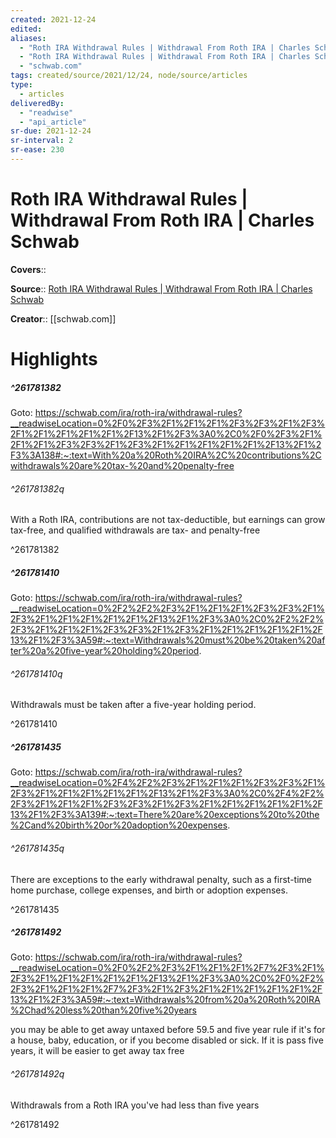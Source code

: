 ```yaml
---
created: 2021-12-24
edited:
aliases:
  - "Roth IRA Withdrawal Rules | Withdrawal From Roth IRA | Charles Schwab"
  - "Roth IRA Withdrawal Rules | Withdrawal From Roth IRA | Charles Schwab by schwab.com"
  - "schwab.com"
tags: created/source/2021/12/24, node/source/articles
type: 
  - articles
deliveredBy: 
  - "readwise"
  - "api_article"
sr-due: 2021-12-24
sr-interval: 2
sr-ease: 230
---
```

# Roth IRA Withdrawal Rules | Withdrawal From Roth IRA | Charles Schwab

**Covers**:: 

**Source**:: [Roth IRA Withdrawal Rules | Withdrawal From Roth IRA | Charles Schwab](https://schwab.com/ira/roth-ira/withdrawal-rules)

**Creator**:: [[schwab.com]]

# Highlights
##### ^261781382


Goto: https://schwab.com/ira/roth-ira/withdrawal-rules?__readwiseLocation=0%2F0%2F3%2F1%2F1%2F1%2F3%2F3%2F1%2F3%2F1%2F1%2F1%2F1%2F1%2F13%2F1%2F3%3A0%2C0%2F0%2F3%2F1%2F1%2F1%2F3%2F3%2F1%2F3%2F1%2F1%2F1%2F1%2F1%2F13%2F1%2F3%3A138#:~:text=With%20a%20Roth%20IRA%2C%20contributions%2Cwithdrawals%20are%20tax-%20and%20penalty-free  

###### ^261781382q

With a Roth IRA, contributions are not tax-deductible, but earnings can grow tax-free, and qualified withdrawals are tax- and penalty-free 

^261781382

##### ^261781410


Goto: https://schwab.com/ira/roth-ira/withdrawal-rules?__readwiseLocation=0%2F2%2F2%2F3%2F1%2F1%2F1%2F3%2F3%2F1%2F3%2F1%2F1%2F1%2F1%2F1%2F13%2F1%2F3%3A0%2C0%2F2%2F2%2F3%2F1%2F1%2F1%2F3%2F3%2F1%2F3%2F1%2F1%2F1%2F1%2F1%2F13%2F1%2F3%3A59#:~:text=Withdrawals%20must%20be%20taken%20after%20a%20five-year%20holding%20period.  

###### ^261781410q

Withdrawals must be taken after a five-year holding period. 

^261781410

##### ^261781435


Goto: https://schwab.com/ira/roth-ira/withdrawal-rules?__readwiseLocation=0%2F4%2F2%2F3%2F1%2F1%2F1%2F3%2F3%2F1%2F3%2F1%2F1%2F1%2F1%2F1%2F13%2F1%2F3%3A0%2C0%2F4%2F2%2F3%2F1%2F1%2F1%2F3%2F3%2F1%2F3%2F1%2F1%2F1%2F1%2F1%2F13%2F1%2F3%3A139#:~:text=There%20are%20exceptions%20to%20the%2Cand%20birth%20or%20adoption%20expenses.  

###### ^261781435q

There are exceptions to the early withdrawal penalty, such as a first-time home purchase, college expenses, and birth or adoption expenses. 

^261781435

##### ^261781492


Goto: https://schwab.com/ira/roth-ira/withdrawal-rules?__readwiseLocation=0%2F0%2F2%2F3%2F1%2F1%2F1%2F7%2F3%2F1%2F3%2F1%2F1%2F1%2F1%2F1%2F13%2F1%2F3%3A0%2C0%2F0%2F2%2F3%2F1%2F1%2F1%2F7%2F3%2F1%2F3%2F1%2F1%2F1%2F1%2F1%2F13%2F1%2F3%3A59#:~:text=Withdrawals%20from%20a%20Roth%20IRA%2Chad%20less%20than%20five%20years  

you may be able to get away untaxed before 59.5 and five year rule if it's for a house, baby, education, or if you become disabled or sick. If it is pass five years, it will be easier to get away tax free  

###### ^261781492q

Withdrawals from a Roth IRA you've had less than five years 

^261781492

